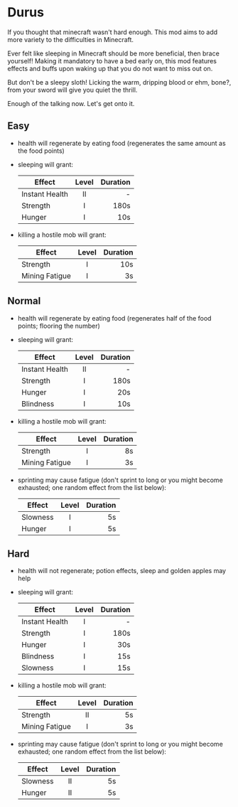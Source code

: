 # Durus
If you thought that minecraft wasn't hard enough. This mod aims to add more variety to the difficulties in Minecraft.

Ever felt like sleeping in Minecraft should be more beneficial, then brace yourself! Making it mandatory to have a bed early on, this mod features effects and buffs upon waking up that you do not want to miss out on.

But don't be a sleepy sloth! Licking the warm, dripping blood or ehm, bone?, from your sword will give you quiet the thrill.

Enough of the talking now. Let's get onto it.

## Easy
- health will regenerate by eating food (regenerates the same amount as the food points)
- sleeping will grant:

    | Effect              | Level | Duration |
    | ------------------- | :---: | -------: |
    | Instant Health      | II    | -        |
    | Strength            | I     | 180s     |
    | Hunger              | I     | 10s      |

- killing a hostile mob will grant:

    | Effect              | Level | Duration |
    | ------------------- | :---: | -------: |
    | Strength            | I     | 10s      |
    | Mining Fatigue      | I     | 3s       |

## Normal
- health will regenerate by eating food (regenerates half of the food points; flooring the number)
- sleeping will grant:

    | Effect              | Level | Duration |
    | ------------------- | :---: | -------: |
    | Instant Health      | II    | -        |
    | Strength            | I     | 180s     |
    | Hunger              | I     | 20s      |
    | Blindness           | I     | 10s      |

- killing a hostile mob will grant:

    | Effect              | Level | Duration |
    | ------------------- | :---: | -------: |
    | Strength            | I     | 8s       |
    | Mining Fatigue      | I     | 3s       |

- sprinting may cause fatigue (don't sprint to long or you might become exhausted; one random effect from the list below):

    | Effect              | Level | Duration |
    | ------------------- | :---: | -------: |
    | Slowness            | I     | 5s       |
    | Hunger              | I     | 5s       |

## Hard
- health will not regenerate; potion effects, sleep and golden apples may help
- sleeping will grant:

    | Effect              | Level | Duration |
    | ------------------- | :---: | -------: |
    | Instant Health      | I     | -        |
    | Strength            | I     | 180s     |
    | Hunger              | I     | 30s      |
    | Blindness           | I     | 15s      |
    | Slowness            | I     | 15s      |

- killing a hostile mob will grant:

    | Effect              | Level | Duration |
    | ------------------- | :---: | -------: |
    | Strength            | II    | 5s       |
    | Mining Fatigue      | I     | 3s       |

- sprinting may cause fatigue (don't sprint to long or you might become exhausted; one random effect from the list below):

    | Effect              | Level | Duration |
    | ------------------- | :---: | -------: |
    | Slowness            | II    | 5s       |
    | Hunger              | II    | 5s       |
